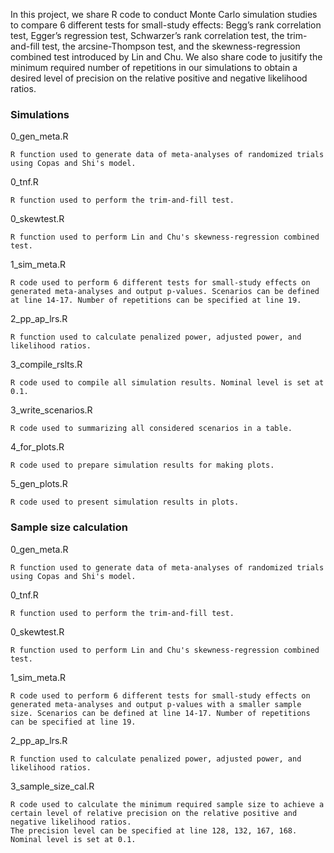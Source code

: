 In this project, we share R code to conduct Monte Carlo simulation studies to compare 6 different tests for small-study effects: 
Begg’s rank correlation test, Egger’s regression test, Schwarzer’s rank correlation test, the trim-and-fill test, the arcsine-Thompson test, and the skewness-regression combined test introduced by Lin and Chu. We also share code to jusitify the minimum required number of repetitions in our simulations to obtain a desired level of precision on the relative positive and negative likelihood ratios. 

### Simulations

0_gen_meta.R
```
R function used to generate data of meta-analyses of randomized trials using Copas and Shi's model.
```
0_tnf.R
```
R function used to perform the trim-and-fill test. 
```
0_skewtest.R
```
R function used to perform Lin and Chu's skewness-regression combined test. 
```
1_sim_meta.R
```
R code used to perform 6 different tests for small-study effects on generated meta-analyses and output p-values. Scenarios can be defined at line 14-17. Number of repetitions can be specified at line 19. 
```
2_pp_ap_lrs.R
```
R function used to calculate penalized power, adjusted power, and likelihood ratios. 
```
3_compile_rslts.R
```
R code used to compile all simulation results. Nominal level is set at 0.1. 
```
3_write_scenarios.R
```
R code used to summarizing all considered scenarios in a table.
```
4_for_plots.R
```
R code used to prepare simulation results for making plots.
```
5_gen_plots.R
```
R code used to present simulation results in plots.  
```

### Sample size calculation
0_gen_meta.R
```
R function used to generate data of meta-analyses of randomized trials using Copas and Shi's model.
```
0_tnf.R
```
R function used to perform the trim-and-fill test. 
```
0_skewtest.R
```
R function used to perform Lin and Chu's skewness-regression combined test. 
```
1_sim_meta.R
```
R code used to perform 6 different tests for small-study effects on generated meta-analyses and output p-values with a smaller sample size. Scenarios can be defined at line 14-17. Number of repetitions can be specified at line 19. 
```
2_pp_ap_lrs.R
```
R function used to calculate penalized power, adjusted power, and likelihood ratios. 
```
3_sample_size_cal.R
```
R code used to calculate the minimum required sample size to achieve a certain level of relative precision on the relative positive and negative likelihood ratios.
The precision level can be specified at line 128, 132, 167, 168. Nominal level is set at 0.1.  
```
